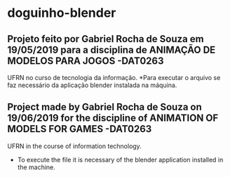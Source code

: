 # doguinho-blender
## Projeto feito por Gabriel Rocha de Souza em 19/05/2019 para a disciplina de ANIMAÇÃO DE MODELOS PARA JOGOS -DAT0263
UFRN no curso de tecnologia da informação.
*Para executar o arquivo se faz necessário da aplicação blender instalada na máquina.


## Project made by Gabriel Rocha de Souza on 19/06/2019 for the discipline of ANIMATION OF MODELS FOR GAMES -DAT0263
UFRN in the course of information technology.
* To execute the file it is necessary of the blender application installed in the machine.
